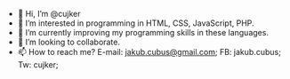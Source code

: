 - 👋 Hi, I’m @cujker
- 👀 I’m interested in programming in HTML, CSS, JavaScript, PHP. 
- 🌱 I’m currently improving my programming skills in these languages. 
- 💞️ I’m looking to collaborate. 
- 📫 How to reach me? E-mail: jakub.cubus@gmail.com; FB: jakub.cubus; Tw: cujker; 

<!---
cujker/cujker is a ✨ special ✨ repository because its `README.md` (this file) appears on your GitHub profile.
You can click the Preview link to take a look at your changes.
--->

